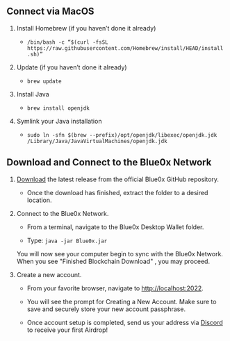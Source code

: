 ## **Connect via MacOS** ##

1. Install Homebrew (if you haven’t done it already)

  	- `/bin/bash -c “$(curl -fsSL https://raw.githubusercontent.com/Homebrew/install/HEAD/install.sh)”`

2. Update (if you haven’t done it already)

  	- `brew update`

3. Install Java

  	- `brew install openjdk`

4. Symlink your Java installation

  	- `sudo ln -sfn $(brew --prefix)/opt/openjdk/libexec/openjdk.jdk /Library/Java/JavaVirtualMachines/openjdk.jdk`

## Download and Connect to the Blue0x Network

1. [Download](https://github.com/theBlue0x/desktop-wallet/releases/download/Blue0x-Desktop-Wallet-v1.12.2/Blue0x-Desktop-Wallet-v1.12.2.zip) the latest release from the official Blue0x GitHub repository.

	- Once the download has finished, extract the folder to a desired location.
  
2. Connect to the Blue0x Network.

	- From a terminal, navigate to the Blue0x Desktop Wallet folder. 
	
	- Type: `java -jar Blue0x.jar`
	
	You will now see your computer begin to sync with the Blue0x Network. When you see "Finished Blockchain Download" , you may proceed.
	
3. Create a new account.

	- From your favorite browser, navigate to [http://localhost:2022](http://localhost:2022).
  
	- You will see the prompt for Creating a New Account.  Make sure to save and securely store your new account passphrase.
	
	- Once account setup is completed, send us your address via [Discord](https://discord.gg/EbBWRSPW63) to receive your first Airdrop!
	
